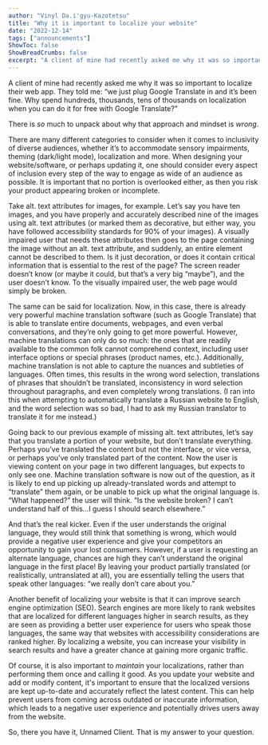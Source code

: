```yaml
---
author: "Vinyl Da.i'gyu-Kazotetsu"
title: "Why it is important to localize your website"
date: "2022-12-14"
tags: ["announcements"]
ShowToc: false
ShowBreadCrumbs: false
excerpt: "A client of mine had recently asked me why it was so important to localize their web app. They asked me, why spend money on localization when you can do it for free with Google Translate? There is so much to unpack about why that approach and mindset is wrong."
---
```


A client of mine had recently asked me why it was so important to localize their web app.  They told me: “we just plug Google Translate in and it’s been fine. Why spend hundreds, thousands, tens of thousands on localization when you can do it for free with Google Translate?”

There is _so_ much to unpack about why that approach and mindset is _wrong_.

There are many different categories to consider when it comes to inclusivity of diverse audiences, whether it’s to accommodate sensory impairments, theming (dark/light mode), localization and more.  When designing your website/software, or perhaps updating it, one should consider every aspect of inclusion every step of the way to engage as wide of an audience as possible.  It is important that no portion is overlooked either, as then you risk your product appearing broken or incomplete.

Take alt. text attributes for images, for example.  Let’s say you have ten images, and you have properly and accurately described nine of the images using alt. text attributes (or marked them as decorative, but either way, you have followed accessibility standards for 90% of your images).  A visually impaired user that needs these attributes then goes to the page containing the image without an alt. text attribute, and suddenly, an entire element cannot be described to them.  Is it just decoration, or does it contain critical information that is essential to the rest of the page?  The screen reader doesn’t know (or maybe it could, but that’s a very big “maybe”), and the user doesn’t know.  To the visually impaired user, the web page would simply be broken.

The same can be said for localization.  Now, in this case, there is already very powerful machine translation software (such as Google Translate) that is able to translate entire documents, webpages, and even verbal conversations, and they’re only going to get more powerful.  However, machine translations can only do so much: the ones that are readily available to the common folk cannot comprehend context, including user interface options or special phrases (product names, etc.).  Additionally, machine translation is not able to capture the nuances and subtleties of languages.  Often times, this results in the wrong word selection, translations of phrases that shouldn’t be translated, inconsistency in word selection throughout paragraphs, and even completely wrong translations.  (I ran into this when attempting to automatically translate a Russian website to English, and the word selection was so bad, I had to ask my Russian translator to translate it for me instead.)

Going back to our previous example of missing alt. text attributes, let’s say that you translate a portion of your website, but don’t translate everything.  Perhaps you’ve translated the content but not the interface, or vice versa, or perhaps you’ve only translated part of the content.  Now the user is viewing content on your page in two different languages, but expects to only see one.  Machine translation software is now out of the question, as it is likely to end up picking up already-translated words and attempt to “translate” them again, or be unable to pick up what the original language is.  “What happened?” the user will think. “Is the website broken?  I can’t understand half of this…I guess I should search elsewhere.”

And that’s the real kicker.  Even if the user understands the original language, they would still think that something is wrong, which would provide a negative user experience and give your competitors an opportunity to gain your lost consumers.  However, if a user is requesting an alternate language, chances are high they can’t understand the original language in the first place!  By leaving your product partially translated (or realistically, untranslated at all), you are essentially telling the users that speak other languages: “we really don’t care about you.”

Another benefit of localizing your website is that it can improve search engine optimization (SEO).  Search engines are more likely to rank websites that are localized for different languages higher in search results, as they are seen as providing a better user experience for users who speak those languages, the same way that websites with accessibility considerations are ranked higher.  By localizing a website, you can increase your visibility in search results and have a greater chance at gaining more organic traffic.

Of course, it is also important to _maintain_ your localizations, rather than performing them once and calling it good.  As you update your website and add or modify content, it's important to ensure that the localized versions are kept up-to-date and accurately reflect the latest content.  This can help prevent users from coming across outdated or inaccurate information, which leads to a negative user experience and potentially drives users away from the website.

So, there you have it, Unnamed Client.  That is my answer to your question.
